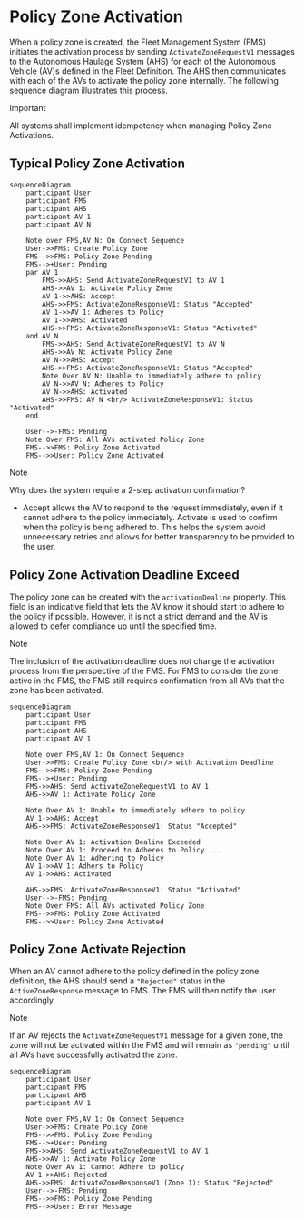 # Policy Zone Activation
When a policy zone is created, the Fleet Management System (FMS) initiates the activation process by sending `ActivateZoneRequestV1` messages to the Autonomous Haulage System (AHS) for each of the Autonomous Vehicle (AV)s defined in the Fleet Definition. The AHS then communicates with each of the AVs to activate the policy zone internally. The following sequence diagram illustrates this process.

> [!IMPORTANT]
> All systems shall implement idempotency when managing Policy Zone Activations.

## Typical Policy Zone Activation

```mermaid
sequenceDiagram
    participant User
    participant FMS
    participant AHS
    participant AV 1
    participant AV N

    Note over FMS,AV N: On Connect Sequence
    User->>FMS: Create Policy Zone
    FMS-->>FMS: Policy Zone Pending
    FMS-->+User: Pending
    par AV 1
        FMS->>AHS: Send ActivateZoneRequestV1 to AV 1
        AHS->>AV 1: Activate Policy Zone
        AV 1->>AHS: Accept
        AHS->>FMS: ActivateZoneResponseV1: Status "Accepted"
        AV 1->>AV 1: Adheres to Policy
        AV 1->>AHS: Activated
        AHS->>FMS: ActivateZoneResponseV1: Status "Activated"
    and AV N
        FMS->>AHS: Send ActivateZoneRequestV1 to AV N
        AHS->>AV N: Activate Policy Zone
        AV N->>AHS: Accept
        AHS->>FMS: ActivateZoneResponseV1: Status "Accepted"
        Note Over AV N: Unable to immediately adhere to policy
        AV N->>AV N: Adheres to Policy
        AV N->>AHS: Activated
        AHS->>FMS: AV N <br/> ActivateZoneResponseV1: Status "Activated"
    end

    User-->-FMS: Pending
    Note Over FMS: All AVs activated Policy Zone
    FMS-->>FMS: Policy Zone Activated
    FMS-->>User: Policy Zone Activated
```

> [!NOTE]
> Why does the system require a 2-step activation confirmation?
> - Accept allows the AV to respond to the request immediately, even if it cannot adhere to the policy immediately. Activate is used to confirm when the policy is being adhered to. This helps the system avoid unnecessary retries and allows for better transparency to be provided to the user.

## Policy Zone Activation Deadline Exceed
The policy zone can be created with the `activationDealine` property. This field is an indicative field that lets the AV know it should start to adhere to the policy if possible. However, it is not a strict demand and the AV is allowed to defer compliance up until the specified time.

> [!NOTE]
> The inclusion of the activation deadline does not change the activation process from the perspective of the FMS. For FMS to consider the zone active in the FMS, the FMS still requires confirmation from all AVs that the zone has been activated.

```mermaid
sequenceDiagram
    participant User
    participant FMS
    participant AHS
    participant AV 1

    Note over FMS,AV 1: On Connect Sequence
    User->>FMS: Create Policy Zone <br/> with Activation Deadline
    FMS-->>FMS: Policy Zone Pending
    FMS-->+User: Pending
    FMS->>AHS: Send ActivateZoneRequestV1 to AV 1
    AHS->>AV 1: Activate Policy Zone

    Note Over AV 1: Unable to immediately adhere to policy
    AV 1->>AHS: Accept
    AHS->>FMS: ActivateZoneResponseV1: Status "Accepted"

    Note Over AV 1: Activation Dealine Exceeded
    Note Over AV 1: Proceed to Adheres to Policy ...
    Note Over AV 1: Adhering to Policy
    AV 1->>AV 1: Adhers to Policy
    AV 1->>AHS: Activated

    AHS->>FMS: ActivateZoneResponseV1: Status "Activated"
    User-->-FMS: Pending
    Note Over FMS: All AVs activated Policy Zone
    FMS-->>FMS: Policy Zone Activated
    FMS-->>User: Policy Zone Activated
```

## Policy Zone Activate Rejection
When an AV cannot adhere to the policy defined in the policy zone definition, the AHS should send a `"Rejected"` status in the `ActiveZoneResponse` message to FMS. The FMS will then notify the user accordingly.

> [!NOTE]
> If an AV rejects the `ActivateZoneRequestV1` message for a given zone, the zone will not be activated within the FMS and will remain as `"pending"` until all AVs have successfully activated the zone.

```mermaid
sequenceDiagram
    participant User
    participant FMS
    participant AHS
    participant AV 1

    Note over FMS,AV 1: On Connect Sequence
    User->>FMS: Create Policy Zone
    FMS-->>FMS: Policy Zone Pending
    FMS-->+User: Pending
    FMS->>AHS: Send ActivateZoneRequestV1 to AV 1
    AHS->>AV 1: Activate Policy Zone
    Note Over AV 1: Cannot Adhere to policy
    AV 1->>AHS: Rejected
    AHS->>FMS: ActivateZoneResponseV1 (Zone 1): Status "Rejected"
    User-->-FMS: Pending
    FMS-->>FMS: Policy Zone Pending
    FMS-->>User: Error Message
```